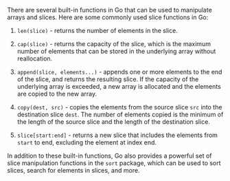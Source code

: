 There are several built-in functions in Go that can be used to manipulate arrays and slices. Here are some commonly used slice functions in Go:

1. `len(slice)` - returns the number of elements in the slice.

2. `cap(slice)` - returns the capacity of the slice, which is the maximum number of elements that can be stored in the underlying array without reallocation.

3. `append(slice, elements...)` - appends one or more elements to the end of the slice, and returns the resulting slice. If the capacity of the underlying array is exceeded, a new array is allocated and the elements are copied to the new array.

4. `copy(dest, src)` - copies the elements from the source slice `src` into the destination slice `dest`. The number of elements copied is the minimum of the length of the source slice and the length of the destination slice.

5. `slice[start:end]` - returns a new slice that includes the elements from `start` to end, excluding the element at index end.

In addition to these built-in functions, Go also provides a powerful set of slice manipulation functions in the `sort` package, which can be used to sort slices, search for elements in slices, and more.